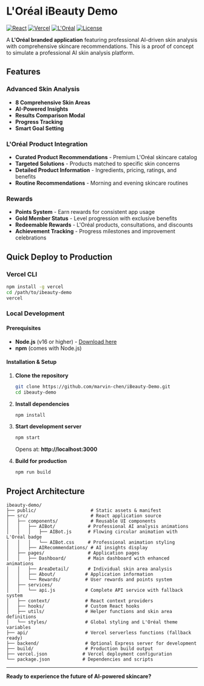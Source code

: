 # L'Oréal iBeauty Demo 

[![React](https://img.shields.io/badge/React-18.2.0-blue.svg)](https://reactjs.org/)
[![Vercel](https://img.shields.io/badge/Vercel-Deployed-black.svg)](https://vercel.com/)
[![L'Oréal](https://img.shields.io/badge/L'Oréal-Branded-gold.svg)](#)
[![License](https://img.shields.io/badge/License-MIT-yellow.svg)](LICENSE)

A **L'Oréal branded application** featuring professional AI-driven skin analysis with comprehensive skincare recommendations. This is a proof of concept to simulate a professional AI skin analysis platform.


## Features

### Advanced Skin Analysis
- **8 Comprehensive Skin Areas** 
- **AI-Powered Insights** 
- **Results Comparison Modal** 
- **Progress Tracking** 
- **Smart Goal Setting** 

### L'Oréal Product Integration
- **Curated Product Recommendations** - Premium L'Oréal skincare catalog
- **Targeted Solutions** - Products matched to specific skin concerns
- **Detailed Product Information** - Ingredients, pricing, ratings, and benefits
- **Routine Recommendations** - Morning and evening skincare routines

### Rewards
- **Points System** - Earn rewards for consistent app usage
- **Gold Member Status** - Level progression with exclusive benefits
- **Redeemable Rewards** - L'Oréal products, consultations, and discounts
- **Achievement Tracking** - Progress milestones and improvement celebrations

## Quick Deploy to Production

### Vercel CLI
```bash
npm install -g vercel
cd /path/to/ibeauty-demo
vercel
```

### Local Development

#### Prerequisites
- **Node.js** (v16 or higher) - [Download here](https://nodejs.org/)
- **npm** (comes with Node.js)

#### Installation & Setup
1. **Clone the repository**
   ```bash
   git clone https://github.com/marvin-chen/iBeauty-Demo.git
   cd ibeauty-demo
   ```

2. **Install dependencies**
   ```bash
   npm install
   ```

3. **Start development server**
   ```bash
   npm start
   ```
   
   Opens at: **http://localhost:3000**

4. **Build for production**
   ```bash
   npm run build
   ```

## Project Architecture

```
ibeauty-demo/
├── public/                    # Static assets & manifest
├── src/                       # React application source
│   ├── components/            # Reusable UI components
│   │   ├── AIBot/            # Professional AI analysis animations
│   │   │   ├── AIBot.js      # Flowing circular animation with L'Oréal badge
│   │   │   └── AIBot.css     # Professional animation styling
│   │   ├── AIRecommendations/ # AI insights display
│   ├── pages/                # Application pages
│   │   ├── Dashboard/        # Main dashboard with enhanced animations
│   │   ├── AreaDetail/       # Individual skin area analysis
│   │   ├── About/           # Application information
│   │   └── Rewards/         # User rewards and points system
│   ├── services/            
│   │   └── api.js           # Complete API service with fallback system
│   ├── context/             # React context providers
│   ├── hooks/               # Custom React hooks
│   ├── utils/               # Helper functions and skin area definitions
│   └── styles/              # Global styling and L'Oréal theme variables
├── api/                     # Vercel serverless functions (fallback ready)
├── backend/                 # Optional Express server for development
├── build/                   # Production build output
├── vercel.json             # Vercel deployment configuration
└── package.json            # Dependencies and scripts
```

---

**Ready to experience the future of AI-powered skincare?** 
